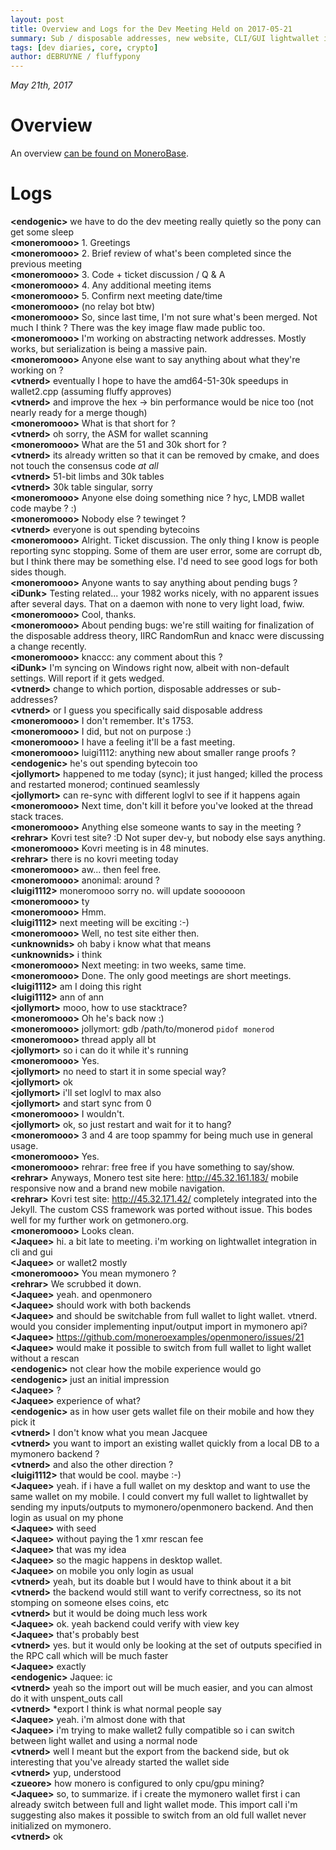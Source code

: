 ```yaml
---
layout: post
title: Overview and Logs for the Dev Meeting Held on 2017-05-21
summary: Sub / disposable addresses, new website, CLI/GUI lightwallet integration
tags: [dev diaries, core, crypto]
author: dEBRUYNE / fluffypony
---
```


*May 21th, 2017*  

# Overview  

An overview [can be found on MoneroBase](https://monerobase.com/wiki/DevMeeting_2017-05-21).  

# Logs  

**\<endogenic>** we have to do the dev meeting really quietly so the pony can get some sleep  
**\<moneromooo>** 1.    Greetings  
**\<moneromooo>** 2.    Brief review of what's been completed since the previous meeting  
**\<moneromooo>** 3.    Code + ticket discussion / Q & A  
**\<moneromooo>** 4.    Any additional meeting items  
**\<moneromooo>** 5.    Confirm next meeting date/time  
**\<moneromooo>** (no relay bot btw)  
**\<moneromooo>** So, since last time, I'm not sure what's been merged. Not much I think ? There was the key image flaw made public too.  
**\<moneromooo>** I'm working on abstracting network addresses. Mostly works, but serialization is being a massive pain.  
**\<moneromooo>** Anyone else want to say anything about what they're working on ?  
**\<vtnerd>** eventually I hope to have the amd64-51-30k speedups in wallet2.cpp (assuming fluffy approves)  
**\<vtnerd>** and improve the hex -> bin performance would be nice too (not nearly ready for a merge though)  
**\<moneromooo>** What is that short for ?  
**\<vtnerd>** oh sorry, the ASM for wallet scanning  
**\<moneromooo>** What are the 51 and 30k short for ?  
**\<vtnerd>** its already written so that it can be removed by cmake, and does not touch the consensus code _at all_  
**\<vtnerd>** 51-bit limbs and 30k tables  
**\<vtnerd>** 30k table singular, sorry  
**\<moneromooo>** Anyone else doing something nice ? hyc, LMDB wallet code maybe ? :)  
**\<moneromooo>** Nobody else ? tewinget ?  
**\<vtnerd>** everyone is out spending bytecoins  
**\<moneromooo>** Alright. Ticket discussion. The only thing I know is people reporting sync stopping. Some of them are user error, some are corrupt db, but I think there may be something else. I'd need to see good logs for both sides though.  
**\<moneromooo>** Anyone wants to say anything about pending bugs ?  
**\<iDunk>** Testing related... your 1982 works nicely, with no apparent issues after several days. That on a daemon with none to very light load, fwiw.  
**\<moneromooo>** Cool, thanks.  
**\<moneromooo>** About pending bugs: we're still waiting for finalization of the disposable address theory, IIRC RandomRun and knacc were discussing a change recently.  
**\<moneromooo>** knaccc: any comment about this ?  
**\<iDunk>** I'm syncing on Windows right now, albeit with non-default settings. Will report if it gets wedged.  
**\<vtnerd>** change to which portion, disposable addresses or sub-addresses?  
**\<vtnerd>** or I guess you specifically said disposable address  
**\<moneromooo>** I don't remember. It's 1753.  
**\<moneromooo>** I did, but not on purpose :)  
**\<moneromooo>** I have a feeling it'll be a fast meeting.  
**\<moneromooo>** luigi1112: anything new about smaller range proofs ?  
**\<endogenic>** he's out spending bytecoin too  
**\<jollymort>** happened to me today (sync); it just hanged; killed the process and restarted monerod; continued seamlessly  
**\<jollymort>** can re-sync with different loglvl to see if it happens again  
**\<moneromooo>** Next time, don't kill it before you've looked at the thread stack traces.  
**\<moneromooo>** Anything else someone wants to say in the meeting ?  
**\<rehrar>** Kovri test site? :D Not super dev-y, but nobody else says anything.  
**\<moneromooo>** Kovri meeting is in 48 minutes.  
**\<rehrar>** there is no kovri meeting today  
**\<moneromooo>** aw... then feel free.  
**\<moneromooo>** anonimal: around ?  
**\<luigi1112>** moneromooo sorry no. will update soooooon  
**\<moneromooo>** ty  
**\<moneromooo>** Hmm.  
**\<luigi1112>** next meeting will be exciting :-)  
**\<moneromooo>** Well, no test site either then.  
**\<unknownids>** oh baby i know what that means  
**\<unknownids>** i think  
**\<moneromooo>** Next meeting: in two weeks, same time.  
**\<moneromooo>** Done. The only good meetings are short meetings.  
**\<luigi1112>** am I doing this right  
**\<luigi1112>** ann of ann  
**\<jollymort>** mooo, how to use stacktrace?  
**\<moneromooo>** Oh he's back now :)  
**\<moneromooo>** jollymort: gdb /path/to/monerod `pidof monerod`  
**\<moneromooo>** thread apply all bt  
**\<jollymort>** so i can do it while it's running  
**\<moneromooo>** Yes.  
**\<jollymort>** no need to start it in some special way?  
**\<jollymort>** ok  
**\<jollymort>** i'll set loglvl to max also  
**\<jollymort>** and start sync from 0  
**\<moneromooo>** I wouldn't.  
**\<jollymort>** ok, so just restart and wait for it to hang?  
**\<moneromooo>** 3 and 4 are toop spammy for being much use in general usage.  
**\<moneromooo>** Yes.  
**\<moneromooo>** rehrar: free free if you have something to say/show.  
**\<rehrar>** Anyways, Monero test site here: http://45.32.161.183/ mobile responsive now and a brand new mobile navigation.  
**\<rehrar>** Kovri test site: http://45.32.171.42/ completely integrated into the Jekyll. The custom CSS framework was ported without issue. This bodes well for my further work on getmonero.org.  
**\<moneromooo>** Looks clean.  
**\<Jaquee>** hi. a bit late to meeting. i'm working on lightwallet integration in cli and gui  
**\<Jaquee>** or wallet2 mostly  
**\<moneromooo>** You mean mymonero ?  
**\<rehrar>** We scrubbed it down.  
**\<Jaquee>** yeah. and openmonero  
**\<Jaquee>** should work with both backends  
**\<Jaquee>** and should be switchable from full wallet to light wallet. vtnerd. would you consider implementing input/output import in mymonero api?  
**\<Jaquee>** https://github.com/moneroexamples/openmonero/issues/21  
**\<Jaquee>** would make it possible to switch from full wallet to light wallet without a rescan  
**\<endogenic>** not clear how the mobile experience would go  
**\<endogenic>** just an initial impression  
**\<Jaquee>** ?  
**\<Jaquee>** experience of what?  
**\<endogenic>** as in how user gets wallet file on their mobile and how they pick it  
**\<vtnerd>** I don't know what you mean Jacquee  
**\<vtnerd>** you want to import an existing wallet quickly from a local DB to a mymonero backend ?  
**\<vtnerd>** and also the other direction ?  
**\<luigi1112>** that would be cool. maybe :-)  
**\<Jaquee>** yeah. if i have a full wallet on my desktop and want to use the same wallet on my mobile. I could convert my full wallet to lightwallet by sending my inputs/outputs to mymonero/openmonero backend. And then login as usual on my phone  
**\<Jaquee>** with seed  
**\<Jaquee>** without paying the 1 xmr rescan fee  
**\<Jaquee>** that was my idea  
**\<Jaquee>** so the magic happens in desktop wallet.  
**\<Jaquee>** on mobile you only login as usual  
**\<vtnerd>** yeah, but its doable but I would have to think about it a bit  
**\<vtnerd>** the backend would still want to verify correctness, so its not stomping on someone elses coins, etc  
**\<vtnerd>** but it would be doing much less work  
**\<Jaquee>** ok. yeah backend could verify with view key  
**\<Jaquee>** that's probably best  
**\<vtnerd>** yes. but it would only be looking at the set of outputs specified in the RPC call which will be much faster  
**\<Jaquee>** exactly  
**\<endogenic>** Jaquee: ic  
**\<vtnerd>** yeah so the import out will be much easier, and you can almost do it with unspent_outs call  
**\<vtnerd>** *export I think is what normal people say  
**\<Jaquee>** yeah. i'm almost done with that  
**\<Jaquee>** i'm trying to make wallet2 fully compatible so i can switch between light wallet and using a normal node  
**\<vtnerd>** well I meant but the export from the backend side, but ok interesting that you've already started the wallet side  
**\<vtnerd>** yup, understood  
**\<zueore>** how monero is configured to only cpu/gpu mining?  
**\<Jaquee>** so, to summarize. if i create the mymonero wallet first i can already switch between full and light wallet mode. This import call i'm suggesting also makes it possible to switch from an old full wallet never initialized on mymonero.  
**\<vtnerd>** ok  